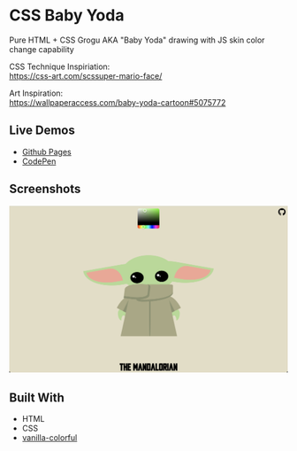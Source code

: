 # CSS Baby Yoda

Pure HTML + CSS Grogu AKA "Baby Yoda" drawing with JS skin color change capability

CSS Technique Inspiriation:  
https://css-art.com/scssuper-mario-face/

Art Inspiration:  
https://wallpaperaccess.com/baby-yoda-cartoon#5075772

## Live Demos
* [Github Pages](https://ap-t.github.io/css-baby-yoda)
* [CodePen](https://codepen.io/ap-t/pen/vYWzvZv)
## Screenshots

![Alt text](./demo.png?raw=true "CSS Baby Yoda")

## Built With

* HTML
* CSS
* [vanilla-colorful](https://github.com/web-padawan/vanilla-colorful)